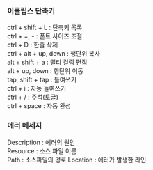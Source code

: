 ### 이클립스 단축키

ctrl + shift + L : 단축키 목록  
ctrl + =, - : 폰트 사이즈 조절  
ctrl + D : 한줄 삭제  
ctrl + alt + up, down : 행단위 복사  
alt + shift + a : 멀티 컬럼 편집  
alt + up, down : 행단위 이동  
tap, shift + tap : 들여쓰기  
ctrl + i : 자동 들여쓰기  
ctrl + / : 주석(토글)  
ctrl + space : 자동 완성  

### 에러 메세지

Description : 에러의 원인  
Resource : 소스 파일 이름  
Path : 소스파일의 경로
Location : 에러가 발생한 라인
